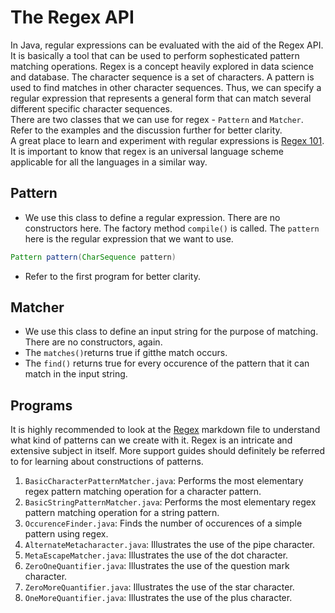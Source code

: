 # The Regex API

In Java, regular expressions can be evaluated with the aid of the Regex API. It is basically a tool that can be used to perform sophesticated pattern matching operations. Regex is a concept heavily explored in data science and database. The character sequence is a set of characters. A pattern is used to find matches in other character sequences. Thus, we can specify a regular expression that represents a general form that can match several different specific character sequences. <br />
There are two classes that we can use for regex - `Pattern` and `Matcher`. Refer to the examples and the discussion further for better clarity. <br />
A great place to learn and experiment with regular expressions is <a href="https://regex101.com/">Regex 101</a>. It is important to know that regex is an universal language scheme applicable for all the languages in a similar way.


## Pattern

- We use this class to define a regular expression. There are no constructors here. The factory method `compile()` is called. The `pattern` here is the regular expression that we want to use.
```java
Pattern pattern(CharSequence pattern)
```
- Refer to the first program for better clarity.


## Matcher

- We use this class to define an input string for the purpose of matching. There are no constructors, again. 
- The `matches()`returns true if gitthe match occurs.
- The `find()` returns true for every occurence of the pattern that it can match in the input string.


## Programs

It is highly recommended to look at the <a href="regex.md">Regex</a> markdown file to understand what kind of patterns can we create with it. Regex is an intricate and extensive subject in itself. More support guides should definitely be referred to for learning about constructions of patterns. 
1. `BasicCharacterPatternMatcher.java`: Performs the most elementary regex pattern matching operation for a character pattern.
1. `BasicStringPatternMatcher.java`: Performs the most elementary regex pattern matching operation for a string pattern.
1. `OccurenceFinder.java`: Finds the number of occurences of a simple pattern using regex.
1. `AlternateMetacharacter.java`: Illustrates the use of the pipe character.
1. `MetaEscapeMatcher.java`: Illustrates the use of the dot character.
1. `ZeroOneQuantifier.java`: Illustrates the use of the question mark character.
1. `ZeroMoreQuantifier.java`: Illustrates the use of the star character.
1. `OneMoreQuantifier.java`: Illustrates the use of the plus character.